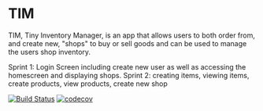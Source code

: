 # TIM

TIM, Tiny Inventory Manager, is an app that allows users to both order from, and create new, "shops" to buy or sell goods and can be used to manage the users shop inventory.

Sprint 1: Login Screen including create new user as well as accessing the homescreen and displaying shops.
Sprint 2: creating items, viewing items, create products, view products, create new shop

[![Build Status](https://travis-ci.org/WitsUpWesley/TIM2.svg?branch=master)](https://travis-ci.org/WitsUpWesley/TIM2)
[![codecov](https://codecov.io/gh/WitsUpWesley/TIM2/branch/master/graph/badge.svg)](https://codecov.io/gh/WitsUpWesley/TIM2)
